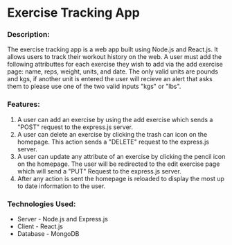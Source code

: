 # Exercise Tracking App
### Description:
The exercise tracking app is a web app built using Node.js and React.js. It allows users to track their workout history on the web. A user must add the following attributtes for each exercise they wish to add via the add exercise page: name, reps, weight, units, and date. The only valid units are pounds and kgs, if another unit is entered the user will recieve an alert that asks them to please use one of the two valid inputs "kgs" or "lbs". 
### Features:
1. A user can add an exercise by using the add exercise which sends a "POST" request to the express.js server.
2. A user can delete an exercise by clicking the trash can icon on the homepage. This action sends a "DELETE" request to the express.js server.
3. A user can update any attribute of an exercise by clicking the pencil icon on the homepage. The user will be redirected to the edit exercise page which will send a "PUT" Request to the express.js server.
4. After any action is sent the homepage is reloaded to display the most up to date information to the user.

### Technologies Used:
* Server - Node.js and Express.js
* Client - React.js
* Database - MongoDB

